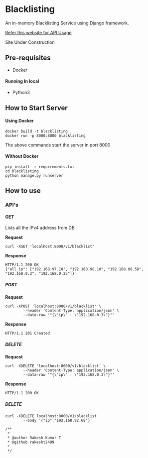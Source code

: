 # Blacklisting
An in-memory Blacklisting Service using Django framework.

[Refer this website for API Usage](https://rakesht2499.github.io/Blacklisting/)

Site Under Construction

## Pre-requisites

- Docker

#### Running In local

- Python3

## How to Start Server

#### Using Docker

```shell script
docker build -t blacklisting .
docker run -p 8000:8000 blacklisting
```
The above commands start the server in port 8000

#### Without Docker

```shell script
pip install -r requirements.txt
cd blacklisting
python manage.py runserver
```

## How to use

### API's

#### GET

Lists all the IPv4 address from DB

**Request**

```shell script
curl -XGET 'localhost:8000/v1/blacklist'
```

**Response**
```shell script
HTTP/1.1 200 OK
{"all_ip": ["192.168.97.10", "192.168.98.10", "192.168.08.58", "192.168.0.2", "192.168.0.25"]}
```

##### POST

**Request**

```shell script
curl -XPOST 'localhost:8000/v1/blacklist' \
        --header 'Content-Type: application/json' \
        --data-raw '"{\"ip\" : \"192.168.0.3\"}"'
```

**Response**
```shell script
HTTP/1.1 201 Created
```

##### DELETE

**Request**

```shell script
curl -XDELETE 'localhost:8000/v1/blacklist' \
        --header 'Content-Type: application/json' \
        --data-raw '"{\"ip\" : \"192.168.0.3\"}"'
```

**Response**
```shell script
HTTP/1.1 200 OK
```

##### DELETE

```shell script
curl -XDELETE localhost:8000/v1/blacklist
        --body '{"ip":"192.168.92.68"}'
```

```
/**
 * 
 * @author Rakesh Kumar T
 * @github rakesht2499
 *
 */
```
